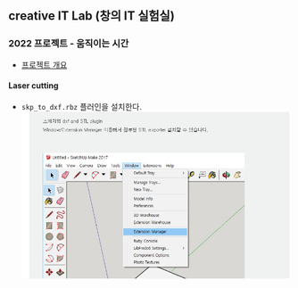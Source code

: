 ## creative IT Lab (창의 IT 실험실)


### 2022 프로젝트 - 움직이는 시간
- [프로젝트 개요](https://docs.google.com/document/d/1vDZptUCvegLbYKZPO6p1WA8nEdoBUIuwIHfPxirhh94/edit?usp=sharing)


#### Laser cutting
* `skp_to_dxf.rbz` 플러인을 설치한다. <br>
![abc](./creative-lab/images/sketchup-plugin-install-img1.jpg)
